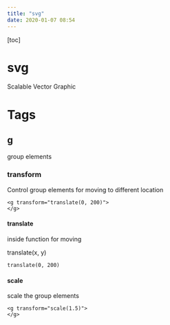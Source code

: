 ```yaml
---
title: "svg"
date: 2020-01-07 08:54
---
```

[toc]



# svg

Scalable Vector Graphic 



# Tags



## g 

group elements



### transform

Control group elements for moving to different location

```
<g transform="translate(0, 200)">
</g>
```



#### translate

inside function for moving

translate(x, y)

```
translate(0, 200)
```





#### scale

scale the group elements

```
<g transform="scale(1.5)">
</g>
```

